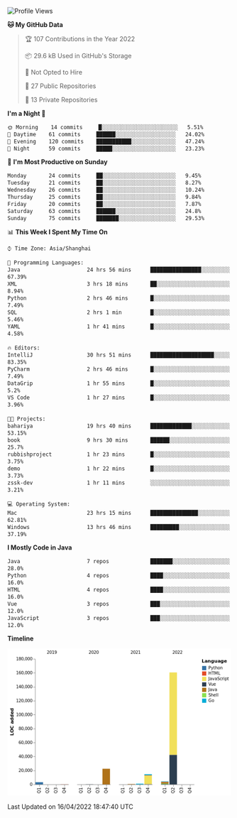 <!--START_SECTION:waka-->
![Profile Views](http://img.shields.io/badge/Profile%20Views-1-blue)

**🐱 My GitHub Data** 

> 🏆 107 Contributions in the Year 2022
 > 
> 📦 29.6 kB Used in GitHub's Storage 
 > 
> 🚫 Not Opted to Hire
 > 
> 📜 27 Public Repositories 
 > 
> 🔑 13 Private Repositories  
 > 
**I'm a Night 🦉** 

```text
🌞 Morning    14 commits     █░░░░░░░░░░░░░░░░░░░░░░░░   5.51% 
🌆 Daytime    61 commits     ██████░░░░░░░░░░░░░░░░░░░   24.02% 
🌃 Evening    120 commits    ███████████░░░░░░░░░░░░░░   47.24% 
🌙 Night      59 commits     █████░░░░░░░░░░░░░░░░░░░░   23.23%

```
📅 **I'm Most Productive on Sunday** 

```text
Monday       24 commits     ██░░░░░░░░░░░░░░░░░░░░░░░   9.45% 
Tuesday      21 commits     ██░░░░░░░░░░░░░░░░░░░░░░░   8.27% 
Wednesday    26 commits     ██░░░░░░░░░░░░░░░░░░░░░░░   10.24% 
Thursday     25 commits     ██░░░░░░░░░░░░░░░░░░░░░░░   9.84% 
Friday       20 commits     ██░░░░░░░░░░░░░░░░░░░░░░░   7.87% 
Saturday     63 commits     ██████░░░░░░░░░░░░░░░░░░░   24.8% 
Sunday       75 commits     ███████░░░░░░░░░░░░░░░░░░   29.53%

```


📊 **This Week I Spent My Time On** 

```text
⌚︎ Time Zone: Asia/Shanghai

💬 Programming Languages: 
Java                     24 hrs 56 mins      ████████████████░░░░░░░░░   67.39% 
XML                      3 hrs 18 mins       ██░░░░░░░░░░░░░░░░░░░░░░░   8.94% 
Python                   2 hrs 46 mins       █░░░░░░░░░░░░░░░░░░░░░░░░   7.49% 
SQL                      2 hrs 1 min         █░░░░░░░░░░░░░░░░░░░░░░░░   5.46% 
YAML                     1 hr 41 mins        █░░░░░░░░░░░░░░░░░░░░░░░░   4.58%

🔥 Editors: 
IntelliJ                 30 hrs 51 mins      ████████████████████░░░░░   83.35% 
PyCharm                  2 hrs 46 mins       █░░░░░░░░░░░░░░░░░░░░░░░░   7.49% 
DataGrip                 1 hr 55 mins        █░░░░░░░░░░░░░░░░░░░░░░░░   5.2% 
VS Code                  1 hr 27 mins        █░░░░░░░░░░░░░░░░░░░░░░░░   3.96%

🐱‍💻 Projects: 
bahariya                 19 hrs 40 mins      █████████████░░░░░░░░░░░░   53.15% 
book                     9 hrs 30 mins       ██████░░░░░░░░░░░░░░░░░░░   25.7% 
rubbishproject           1 hr 23 mins        █░░░░░░░░░░░░░░░░░░░░░░░░   3.75% 
demo                     1 hr 22 mins        █░░░░░░░░░░░░░░░░░░░░░░░░   3.73% 
zssk-dev                 1 hr 11 mins        ░░░░░░░░░░░░░░░░░░░░░░░░░   3.21%

💻 Operating System: 
Mac                      23 hrs 15 mins      ███████████████░░░░░░░░░░   62.81% 
Windows                  13 hrs 46 mins      █████████░░░░░░░░░░░░░░░░   37.19%

```

**I Mostly Code in Java** 

```text
Java                     7 repos             ███████░░░░░░░░░░░░░░░░░░   28.0% 
Python                   4 repos             ████░░░░░░░░░░░░░░░░░░░░░   16.0% 
HTML                     4 repos             ████░░░░░░░░░░░░░░░░░░░░░   16.0% 
Vue                      3 repos             ███░░░░░░░░░░░░░░░░░░░░░░   12.0% 
JavaScript               3 repos             ███░░░░░░░░░░░░░░░░░░░░░░   12.0%

```


**Timeline**

![Chart not found](https://raw.githubusercontent.com/youtiaoguagua/youtiaoguagua/master/charts/bar_graph.png) 


 Last Updated on 16/04/2022 18:47:40 UTC
<!--END_SECTION:waka-->